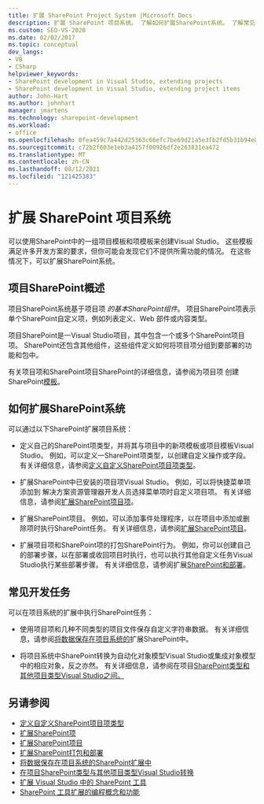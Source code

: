 ```yaml
---
title: 扩展 SharePoint Project System |Microsoft Docs
description: 扩展 SharePoint 项目系统。 了解如何扩展SharePoint系统。 了解常见的开发任务。
ms.custom: SEO-VS-2020
ms.date: 02/02/2017
ms.topic: conceptual
dev_langs:
- VB
- CSharp
helpviewer_keywords:
- SharePoint development in Visual Studio, extending projects
- SharePoint development in Visual Studio, extending project items
author: John-Hart
ms.author: johnhart
manager: jmartens
ms.technology: sharepoint-development
ms.workload:
- office
ms.openlocfilehash: 0fea459c7a442d25363c66efc7be69d21a5e3fb2fd5b31b94e8f09665415d872
ms.sourcegitcommit: c72b2f603e1eb3a4157f00926df2e263831ea472
ms.translationtype: MT
ms.contentlocale: zh-CN
ms.lasthandoff: 08/12/2021
ms.locfileid: "121425383"
---
```

# <a name="extend-the-sharepoint-project-system"></a>扩展 SharePoint 项目系统
  可以使用SharePoint中的一组项目模板和项模板来创建Visual Studio。 这些模板满足许多开发方案的要求，但你可能会发现它们不提供所需功能的情况。 在这些情况下，可以扩展SharePoint系统。

## <a name="overview-of-the-sharepoint-project-system"></a>项目SharePoint概述
 项目SharePoint系统基于项目项 *的基本SharePoint组件*。 项目SharePoint项表示单个SharePoint自定义项，例如列表定义、Web 部件或内容类型。

 项目SharePoint是一Visual Studio项目，其中包含一个或多个SharePoint项目项。 SharePoint还包含其他组件，这些组件定义如何将项目项分组到要部署的功能和包中。

 有关项目项和SharePoint项目SharePoint的详细信息，请参阅为项目项 创建SharePoint[模板](../sharepoint/creating-item-templates-and-project-templates-for-sharepoint-project-items.md)。

## <a name="how-to-extend-the-sharepoint-project-system"></a>如何扩展SharePoint系统
 可以通过以下SharePoint扩展项目系统：

- 定义自己的SharePoint项类型，并将其与项目中的新项模板或项目模板Visual Studio。 例如，可以定义一SharePoint项类型，以创建自定义操作或字段。 有关详细信息，请参阅[定义自定义SharePoint项目项类型](../sharepoint/defining-custom-sharepoint-project-item-types.md)。

- 扩展SharePoint中已安装的项目项Visual Studio。 例如，可以将快捷菜单项添加到 解决方案资源管理器开发人员选择菜单项时自定义项目项。 有关详细信息，请参阅[扩展SharePoint项目项](../sharepoint/extending-sharepoint-project-items.md)。

- 扩展SharePoint项目。 例如，可以添加事件处理程序，以在项目中添加或删除项时执行SharePoint任务。 有关详细信息，请参阅[扩展SharePoint项目](../sharepoint/extending-sharepoint-projects.md)。

- 扩展项目项和SharePoint项的打包SharePoint行为。 例如，你可以创建自己的部署步骤，以在部署或收回项目时执行，也可以执行其他自定义任务Visual Studio执行某些部署步骤。 有关详细信息，请参阅扩展[SharePoint和部署](../sharepoint/extending-sharepoint-packaging-and-deployment.md)。

## <a name="common-development-tasks"></a>常见开发任务
 可以在项目系统的扩展中执行SharePoint任务：

- 使用项目项和几种不同类型的项目文件保存自定义字符串数据。 有关详细信息，请参阅[将数据保存在项目系统的](../sharepoint/saving-data-in-extensions-of-the-sharepoint-project-system.md)扩展SharePoint中。

- 将项目系统中SharePoint转换为自动化对象模型Visual Studio或集成对象模型中的相应对象，反之亦然。 有关详细信息，请参阅在项目[SharePoint类型和其他项目类型Visual Studio之间。](../sharepoint/converting-between-sharepoint-project-system-types-and-other-visual-studio-project-types.md)

## <a name="see-also"></a>另请参阅
- [定义自定义SharePoint项目项类型](../sharepoint/defining-custom-sharepoint-project-item-types.md)
- [扩展SharePoint项](../sharepoint/extending-sharepoint-project-items.md)
- [扩展SharePoint项目](../sharepoint/extending-sharepoint-projects.md)
- [扩展SharePoint打包和部署](../sharepoint/extending-sharepoint-packaging-and-deployment.md)
- [将数据保存在项目系统的SharePoint扩展中](../sharepoint/saving-data-in-extensions-of-the-sharepoint-project-system.md)
- [在项目SharePoint类型与其他项目类型Visual Studio转换](../sharepoint/converting-between-sharepoint-project-system-types-and-other-visual-studio-project-types.md)
- [扩展 Visual Studio 中的 SharePoint 工具](../sharepoint/extending-the-sharepoint-tools-in-visual-studio.md)
- [SharePoint 工具扩展的编程概念和功能](../sharepoint/programming-concepts-and-features-for-sharepoint-tools-extensions.md)
